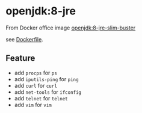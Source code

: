 # openjdk:8-jre

From Docker office image [openjdk:8-jre-slim-buster](https://hub.docker.com/layers/openjdk/library/openjdk/8-jre-slim-buster/images/sha256-9d47b1f6bc6d18f0f41a5a178ac7864bdcca2772072e6afd47de4408be654c3f)

see [Dockerfile](https://github.com/docker-library/openjdk/blob/70b5e5f035002633169423e237cffb65c7a39d4f/8/jre/slim-buster/Dockerfile).

## Feature

- add `procps` for `ps`
- add `iputils-ping` for `ping`
- add `curl` for `curl`
- add `net-tools` for `ifconfig`
- add `telnet` for `telnet`
- add `vim` for `vim`
